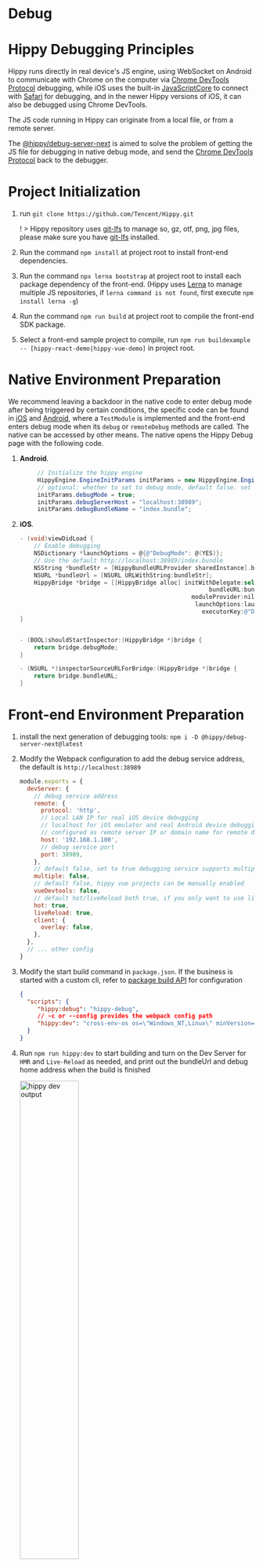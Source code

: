 # Debug

# Hippy Debugging Principles

Hippy runs directly in real device's JS engine, using WebSocket on Android to communicate with Chrome on the computer via [Chrome DevTools Protocol](//chromedevtools.github.io/devtools-protocol/) debugging, while iOS uses the built-in [JavaScriptCore](//developer.apple.com/documentation/javascriptcore) to connect with [Safari](//www.apple.com.cn/cn/safari/) for debugging, and in the newer Hippy versions of iOS, it can also be debugged using Chrome DevTools.

The JS code running in Hippy can originate from a local file, or from a remote server.

The [@hippy/debug-server-next](//www.npmjs.com/package/@hippy/debug-server-next) is aimed to solve the problem of getting the JS file for debugging in native debug mode, and send the [Chrome DevTools Protocol](//chromedevtools.github.io/devtools-protocol/) back to the debugger.

# Project Initialization

1. run `git clone https://github.com/Tencent/Hippy.git`

   ! > Hippy repository uses [git-lfs](https://git-lfs.github.com/) to manage so, gz, otf, png, jpg files, please make sure you have [git-lfs](https://git-lfs.github.com/) installed.

2. Run the command `npm install` at project root to install front-end dependencies.
3. Run the command `npx lerna bootstrap` at project root to install each package dependency of the front-end. (Hippy uses [Lerna](https://lerna.js.org/) to manage multiple JS repositories, if `lerna command is not found`, first execute `npm install lerna -g`)
4. Run the command `npm run build` at project root to compile the front-end SDK package.
5. Select a front-end sample project to compile, run `npm run buildexample -- [hippy-react-demo|hippy-vue-demo]` in project root.

# Native Environment Preparation

We recommend leaving a backdoor in the native code to enter debug mode after being triggered by certain conditions, the specific code can be found in [iOS](//github.com/Tencent/Hippy/blob/master/examples/ios-demo/HippyDemo/TestModule.m#L60) and  [Android](//github.com/Tencent/Hippy/blob/master/examples/android-demo/example/src/main/java/com/tencent/mtt/hippy/example/module/TestModule.java#L31), where a `TestModule` is implemented and the front-end enters debug mode when its `debug` or `remoteDebug` methods are called. The native can be accessed by other means. The native opens the Hippy Debug page with the following code.

1. **Android**.

   ```java
        // Initialize the hippy engine
        HippyEngine.EngineInitParams initParams = new HippyEngine.EngineInitParams();
        // optional: whether to set to debug mode, default false. set true for debug mode, all jsbundle are downloaded from the debug server
        initParams.debugMode = true;
        initParams.debugServerHost = "localhost:38989";
        initParams.debugBundleName = "index.bundle";
   ```

2. **iOS**.

   ```objective-c
   - (void)viewDidLoad {
       // Enable debugging
       NSDictionary *launchOptions = @{@"DebugMode": @(YES)};
       // Use the default http://localhost:38989/index.bundle
       NSString *bundleStr = [HippyBundleURLProvider sharedInstance].bundleURLString;
       NSURL *bundleUrl = [NSURL URLWithString:bundleStr];
       HippyBridge *bridge = [[HippyBridge alloc] initWithDelegate:self
                                                         bundleURL:bundleUrl
                                                    moduleProvider:nil
                                                     launchOptions:launchOptions
                                                       executorKey:@"Demo"];
   }
   
   
   - (BOOL)shouldStartInspector:(HippyBridge *)bridge {
       return bridge.debugMode;
   }
   
   - (NSURL *)inspectorSourceURLForBridge:(HippyBridge *)bridge {
       return bridge.bundleURL;
   }
   ```

# Front-end Environment Preparation

1. install the next generation of debugging tools: `npm i -D @hippy/debug-server-next@latest`
2. Modify the Webpack configuration to add the debug service address, the default is ``http://localhost:38989``

   ```javascript
   module.exports = {
     devServer: {
       // debug service address
       remote: {
         protocol: 'http',
         // Local LAN IP for real iOS device debugging
         // localhost for iOS emulator and real Android device debugging
         // configured as remote server IP or domain name for remote debugging
         host: '192.168.1.100',
         // debug service port
         port: 38989,
       },
       // default false, set to true debugging service supports multiple projects debugging at the same time without interfering with each other
       multiple: false,
       // default false, hippy vue projects can be manually enabled
       vueDevtools: false,
       // default hot/liveReload both true, if you only want to use live-reload function, please set hot to false and liveReload to true
       hot: true,
       liveReload: true,
       client: {
         overlay: false,
       },
     },
     // ... other config
   }
   ```

3. Modify the start build command in `package.json`. If the business is started with a custom cli, refer to [package build API](#debug-server-api) for configuration

   ```json
   {
     "scripts": {
        "hippy:debug": "hippy-debug",
        // -c or --config provides the webpack config path
        "hippy:dev": "cross-env-os os=\"Windows_NT,Linux\" minVersion=17 NODE_OPTIONS=--openssl-legacy-provider hippy-dev -c ./scripts/hippy-webpack.dev.js"
     }  
   } 
   ```

4. Run `npm run hippy:dev` to start building and turn on the Dev Server for `HMR` and `Live-Reload` as needed, and print out the bundleUrl and debug home address when the build is finished

   <img src="../assets/img/hippy-dev-output.png" alt="hippy dev output" width="50%" alt="compile output">

5. <span id="config-bundle">paste bundleUrl and click start button</span>

    <img src="../assets/img/ios-remote-debug-config.png" alt="iOS remote debug config" width="40%">

6. Start debugging with the debugger

   - Safari DevTools: Open Safari's development menu on a Mac (`Preferences` -> `Advanced` -> `Show Development Menu`) and follow the instructions below to start debugging. The Safari debugger supports iOS devices and supports `HMR & Live-Reload, Log, Sources, Memory` and other capabilities.

     <img src="../assets/img/safari-dev-process.png" alt="Safari Debugger" width="80%"/>

   - Chrome DevTools: Visit the debug home address printed in step 4 to start debugging. Chrome debugger supports Android & iOS devices with `HMR & Live-Reload, Elements, Log, Sources, Memory` capabilities.

     <img src="../assets/img/chrome-inspect.png" alt="Chrome 调试器" width="60%"/>

    If you don't use our debug homepage, you can also actively open DevTools at `chrome://inspect` by first making sure that the `Discover USB devices` checkbox is `unchecked`, then making sure that `Discover network targets` is checked, and that the `Configure` button popup contains the `localhost:38989` debug service address, and the words `Hippy debug tools for V8` should appear in the `Remote Target` below, click the `inspect` link below to open the Chrome debugger.

    ![Chrome inspect](../assets/img/chrome-inspect-process.png)

> `@hippy/debug-server-next` contains all the capabilities of `@hippy/debug-server`, a debugging tool for Hippy 3.0 that is fully backward compatible.

# Debugging Javascript

Although Hippy is a front-end framework, it still runs in the native. If the native provides a backdoor to directly link to the debugging service, you can directly use the native backdoor to connect to the native for debugging.

Here, take the official example to describe how to debug.

!> Note that the official example makes `@hippy/react` and `@hippy/vue` an [alias to the packages directory](https://github.com/Tencent/Hippy/blob/master/examples/hippy-react-demo/scripts/hippy-webpack.dev.js#L76). In order to debug the official example, you need to first use ```npm run build``` in the Hippy project root to compile the front-end SDK; or remove the alias to packages in example's ```scripts``` directory.

## iOS

iOS debugging supports both emulator and real iOS device. Since JSBundle and debugging protocols depend on network transfer, you need to make sure your device is on the same LAN as the development machine when debugging on real device. Therefore, we recommend using the emulator.

### Emulator Debugging

1. Click [Xcode on Mac AppStore](//apps.apple.com/cn/app/xcode/id497799835?l=en&mt=12) to download and install Xcode.
2. use Xcode to open `HippyDemo.xcodeproj` project file in [Hippy iOS example project](//github.com/Tencent/Hippy/tree/master/examples/ios-demo), and click run. Under normal circumstances, you should be able to start simulator and run the built-in Hippy front-end code,
3. open project [hippy-react-demo](//github.com/Tencent/Hippy/tree/master/examples/hippy-react-demo) or [hippy-vue-demo](//github.com/Tencent/Hippy/tree/master/examples/hippy-vue-demo) under`examples`. after installing the dependencies via `npm i`, use `npm run hippy:dev` to start building and debugging,
4. Go back to the simulator, [paste bundleUrl](guide/debug.md#config-bundle) and start debugging
5. If HMR or Live-Reload is enabled when the JS source file is changed, it will be refreshed automatically after compilation; otherwise, you need to press `Command + R` or `Command + D` to bring up the Reload panel to refresh it.

> If `Command + D` cannot bring up the panel, you can click `Device` -> `Shake` to force open the Reload panel

### Real iOS device debugging

1. **Real iOS device debugging only supports XCode compiled apps, and the JavaScript debugging and web inspector options need to be enabled on iOS devices**

   <img src="../assets/img/ios-safari-config.png" alt="Safari debug settings" width="60%" />

2. Make sure the iOS device and debug service are on the same LAN
3. Compile App，[paste bundleUrl](guide/debug.md#config-bundle) and start debugging

!> Note: You must ensure that the development machine and the device are on the same LAN when debugging on the real device, otherwise the JSBundle will fail to load. Neither of the following is satisfied: <br/>
&nbsp;&nbsp;(a) The development machine and the real iOS device are connected to different network environments.<br/>
&nbsp;&nbsp;(b) The development machine is connected to the network cable and the mobile device is connected to WiFi.

## Android

Android uses the [adb](//developer.android.com/studio/command-line/adb) port mapping feature to solve the communication problem between the real Android device and the development machine, but because of the efficiency of the ARM simulator, it is more recommended to use the real device for debugging.

Specific procedure: 

1. Download and install [Android Studio](//developer.android.com/studio)
2. through Android Studio open [Hippy Android example project](//github.com/Tencent/Hippy/tree/master/examples/android-demo), when prompted "ToolChain need to update", choose to reject for all options, install SDK, NDK, and cmake 3.6.4.
3. Plug in your real Android device via the data cable and click Run in Android Studio. Normally, the device should already be running the `Hippy Demo` app. *See [#39](//github.com/Tencent/Hippy/issues/39) for compilation problems.*
4. Go back to your device and make sure that `USB debug mode` is turned on - you can enter `Developer mode`' by clicking `Build` in succession on the About page, and then turn on `USB debug mode` after you enter the `Developer mode` screen.
5. Run `adb reverse --remove-all && adb reverse tcp:38989 tcp:38989` to make sure port 38389 is not occupied.
6. Open the front-end example project [hippy-react-demo](//github.com/Tencent/Hippy/tree/master/examples/hippy-react-demo) or [hippy-vue-demo](//github.com/Tencent/Hippy/tree/master/examples/hippy-vue-demo), use npm run hippy:dev to start building and debugging service.
7. Back to your device, [paste bundleUrl](guide/debug.md#config-bundle) and start debugging
8. If HMR or Live-Reload is enabled when the JS source file is changed, it will be refreshed automatically after compilation; otherwise, you need to press `Command + R` or `Command + D` to bring up the Reload panel.

# Elements Visualization Inspection

> Android SDK min support version 2.9.0
> iOS SDK min support version 2.11.5

Hippy implements node and property mapping from front-end to native, allowing visual inspection of Elements on Chrome DevTools.

<video width="80%" controls>
  <source src="../assets/img/elements-inspect.webm" type="video/webm">
  Elements Visualization Inspection example
</video>

<br />
<br />

# HMR & Live-Reload

> min support version 2.12.0

[hippy-react-demo config script](//github.com/Tencent/Hippy/blob/master/examples/hippy-react-demo/scripts/hippy-webpack.dev.js)

[hippy-vue-demo config script](//github.com/Tencent/Hippy/blob/master/examples/hippy-vue-demo/scripts/hippy-webpack.dev.js)

<img src="../assets/img/hmr.gif" alt="HMR preview" width="80%" />
<br />
<br />

!> Please don't import HMR-related configuration in production environment.

After the developer has modified the front-end code, we can refresh the component view by `Hot Module Replacement (HMR)` retaining state, or reload the business instance by `live-reload`, as follows.

## Hippy-Vue

1. Install live-reload dependencies

   ```bash
   npm i @hippy/vue@^2.12.0
   npm i -D @hippy/debug-server-next@latest @hippy/vue-loader @hippy/vue-css-loader
   ```

2. Webpack config demo

   ```javascript
   const VueLoaderPlugin = require('@hippy/vue-loader/lib/plugin');
   const vueLoader = '@hippy/vue-loader';
 
   module.exports = {
    devServer: {
      // default hot/liveReload set to true. If you only want to use live-reload, set hot to false and liveReload to true
      hot: true,
      liveReload: true,
      client: {
        // Error masks are not supported at the moment
        overlay: false,
      },
    },
    plugins: [
      new VueLoaderPlugin(),
      // add other plugin ...
    ],
    module: {
      rules: [
        {
          test: /\.vue$/,
          use: [
            vueLoader,
          ],
        },
      ],
      // add other loaders ...
    }
   }
   ```

3. package.json configuration.

   ```json
   {
     "scripts": {
        "hippy:debug": "hippy-debug",
         // -c or --config provides webpack config path
        "hippy:dev": "cross-env-os os=\"Windows_NT,Linux\" minVersion=17 NODE_OPTIONS=--openssl-legacy-provider hippy-dev -c ./scripts/hippy-webpack.dev.js"     }  
   } 
   ```

4. start development: `npm run hippy:dev`

5. **If the Android device is disconnected, you need to manually forward the port with adb:** `adb reverse tcp:38989 tcp:38989`.

6. iOS hot update: iOS devices need to be proxied to the development machine or on the same network segment to use the HMR capability. Webpack configuration is modified as shown below, for the emulator, which is on the same network segment as the development machine, the IP is accessible by setting to `localhost`.

    ```javascript
    module.exports = {
      devServer: {
        host: '<your_ip_or_localhost_with_proxy>',
      },
    }
    ```


## Hippy-React

1. install HMR

   ```bash
   npm i @hippy/react@^2.12.0
   npm i -D @hippy/debug-server-next@latest @hippy/hippy-react-refresh-webpack-plugin react-refresh
   ```

2. Webpack configuration example

   ```javascript
   const ReactRefreshWebpackPlugin = require('@hippy/hippy-react-refresh-webpack-plugin');
 
   module.exports = {
     devServer: {
       // default hot, liveReload are true, if you only want to use live-reload function, please set hot to false and liveReload to true
       hot: true,
       liveReload: true,
       client: {
         // Error masks are not supported at the moment
         overlay: false,
       },
     },
     plugins: [
       new ReactRefreshWebpackPlugin({
         // Error masks are not supported at this time
         overlay: false,
       }),
     ],
     module: {
       rules: [
         {
           test: /\.(jsx?)$/,
           use: [
             {
               loader: 'babel-loader',
               options: {
                 sourceType: 'unambiguous',
                 presets: [
                  '@babel/preset-react',
                  [
                    '@babel/preset-env',
                    {
                      targets: {
                        chrome: 57,
                        ios: 9,
                      },
                    },
                  ],
                 ],
                 plugins: [
                   ['@babel/plugin-proposal-class-properties'],
                   ['@babel/plugin-proposal-decorators', { legacy: true }],
                   ['@babel/plugin-transform-runtime', { regenerator: true }],
                   // add react-refresh babel plugin
                   require.resolve('react-refresh/babel'),
                 ],
               },
             },
           ],
         },
       // other loader ...
       ],
     },
   };
   ```

3. package.json configuration.

   ```json
   {
      "scripts": {
        "hippy:debug": "hippy-debug",
        // -c or --config provide Webpack config path
        "hippy:dev": "cross-env-os os=\"Windows_NT,Linux\" minVersion=17 NODE_OPTIONS=--openssl-legacy-provider hippy-dev -c ./scripts/hippy-webpack.dev.js"
      }
   }
   ```

4. Run the `npm run hippy:dev` commands.

5. **If the Android device is disconnected, you need to manually forward the port with adb:** `adb reverse tcp:38989 tcp:38989`.

6. iOS hot update: iOS devices need to be proxied to the development machine or on the same network segment to use the HMR capability. Webpack configuration is modified as shown below, for the emulator, which is on the same network segment as the development machine, the IP is accessible by writing ``localhost``.

    ```javascript
    module.exports = {
      devServer: {
        host: '<your_ip_or_localhost_with_proxy>',
      },
    }
    ```

# Vue Devtools

> Minimum supported version 2.13.7

Support for debugging Vue component trees, component state, routes, store, and event performance

<video width="80%" controls>
  <source src="../assets/img/hippy-vue-devtools-x2.mp4" type="video/mp4">
  Vue Devtools example
</video>

1. install vue-devtools dependencies.

   ```bash
   npm i @hippy/vue@^2.13.7 @hippy/vue-router@^2.13.7
   npm i @hippy/debug-server-next@latest -D
   ```

2. open vue devtools

   ```js
   module.exports = {
    devServer: {
       remote: {
         protocol: 'https',
         host: 'devtools.qq.com',
         port: 443,
       },
      // default is false, when enabled, vue debugging commands will be distributed via the remote debugging service specified in the remote field
      vueDevtools: true
    },
   ```

! > Vue Devtools configuration will inject debugging code at runtime, which may have some performance impact, please do not introduce it in the production environment.

# React Devtools

> Min support client version 2.13.7<br />
> Min support front-end version 2.14.0

Support for debugging React component tree, component state, route, performance, etc.

<video width="80%" controls>
  <source src=".. /assets/img/hippy-react-devtools.mp4" type="video/mp4">
  React Devtools Demo
</video>

Configuration

1. Install react devtools dependencies:

   ```bash
   npm i @hippy/react@^2.14.0
   npm i @hippy/debug-server-next@latest -D
   ```

2. Open react devtools

   ```js
   module.exports = {
    devServer: {
       remote: {
         protocol: 'https',
         host: 'devtools.qq.com',
         port: 443,
       },
      // default false, which will distribute react debugging commands through the remote debugging service specified by the `remote` field.
      reactDevtools: true
    },
    module: {
      rules: [
        {
          test: /\. (jsx?)$/,
          // must add the following line. to make babel ignore react-devtools plugin
          exclude: /@hippy\/hippy-react-devtools-plugin/,
          use: [
            {
              loader: 'babel-loader',
              options: {
                sourceType: 'unambiguous',
                presets: [
                  '@babel/preset-react',
                  [
                    '@babel/preset-env',
                    {
                      targets: {
                        chrome: 57,
                        ios: 9,
                      },
                    },
                  ],
                ],
                plugins: [
                  ['@babel/plugin-proposal-class-properties'],
                  ['@babel/plugin-proposal-decorators', { legacy: true }],
                  ['@babel/plugin-transform-runtime', { regenerator: true }],
                  require.resolve('react-refresh/babel'),
                ],
              },
            },
          ],
        },
      ],
    },
   }
   ```

!> React Devtools configuration injects debugging code at runtime, which may have some performance impact, please do not introduce it in production environment.

Translated with www.DeepL.com/Translator (free version)

# Build & Compile API

`@hippy/debug-server-next` provides command `hippy-debug` and `hippy-dev` to debug and compile. In addition, it provides <span id="debug-server-api"> interface for custom CLI tools to call.</span>:

```javascript
const { webpack } = require('@hippy/debug-server-next');

// start webpack compiling, supports HMR and other ability
webpack(webpackConfig, (err, stats) => {
  // handle webpack callbacks
});
```

# Remote Debugging

Local debugging has two pain points.

1. unable to cover all models and difficult in locating problems from user feedback.
2. unable to get rid of the data cable.

Then we can consider using remote debugging for these scenarios, with the following preview.

<video width="80%" controls>
  <source src="../assets/img/remote-debug-demo.webm" type="video/webm">
  Remote debug example
</video>


## Front-end Usage Configuration

1. Install the next generation debugging tool: `npm i -D @hippy/debug-server-next@latest`.

2. Modify the Webpack configuration and add `remote` field to configure the compilation product upload address and debug service address (default http://127.0.0.1:38989). For security reasons, the official remote debugging service is not available on the public network, you need to deploy it [privately](https://github.com/hippy-contrib/debug-server-next/blob/main/doc/deploy.md) by yourself.

   ```js
   module.exports = {
     devServer: {
       // The remote debug address, configured as the address of your private debug service
       remote: {
         protocol: 'https',
         host: 'devtools.qq.com',
         port: 443,
         // Configure the scheme for the host app to scan and load, if you don't need to scan, you may not configure it
         qrcode: (bundleUrl) => {
           // must specify business bundleName
           const bundleName = 'QQGroupGameRank';
           return `mqqapi://hippy/remoteDebug?bundleName=${bundleName}&bundleUrl=${encodeURIComponent(bundleUrl)}`;
         }
       },
       client: {
         overlay: false,
       },
     },
     // other config ...
   }
   ```

   !> Configure that the compilation product will be uploaded to the remote end when debugging remotely and deleted after debugging is finished. As a precaution, make sure that the code does not contain sensitive information (e.g. keys, etc.).

   !> When debugging remotely, `publicPath` will be set to `{protocol}://${host}:${port}/<hash>/` to distinguish between different business.

   !> [when business loads remote js sub-bundles](guide/dynamic-import.md#remote-bundle), if `customChunkPath` is not configured, the address of `publicPath` will be used by default, please make sure the remote subpackage is also uploaded to the debug server at the same time.

3. Start the build: `npm run hippy:dev`, and the debug message will be printed when the build is finished:

   <img src="../assets/img/remote-debug-webpack-output.png" width="80%" />

   where the three printed fields are:

   - bundleUrl: the address of the JSBundle for remote debugging, filled in the `remoteServerUrl` field of the host App
   - debug page: the debugging home page of the PC side
   - bundleUrl scheme: scheme of the host App's code scanning


## Host App Configuration

Set Host App debugMode to true and pass in the bundleUrl generated by front-end Webpack for remote wireless debugging, we recommend the host to use input box or scan QR code to pass in.

1. **Android**

   ```java
    // initialize hippy engine
    HippyEngine.EngineInitParams initParams = new HippyEngine.EngineInitParams();
    initParams.debugMode = true;
    initParams.remoteServerUrl = ""; // remote debug bundleUrl
   ```

2. **iOS**

   ```objective-c
   - (void)viewDidLoad {
       // Enable debugging
       NSDictionary *launchOptions = @{@"DebugMode": @(YES)};
       NSString *bundleStr = ""; // remote debug bundleUrl
       NSURL *bundleUrl = [NSURL URLWithString:bundleStr];
       HippyBridge *bridge = [[HippyBridge alloc] initWithDelegate:self
                                                         bundleURL:bundleUrl
                                                    moduleProvider:nil
                                                     launchOptions:launchOptions
                                                       executorKey:@"Demo"];
   }
   
   - (BOOL)shouldStartInspector:(HippyBridge *)bridge {
       return bridge.debugMode;
   }
   
   - (NSURL *)inspectorSourceURLForBridge:(HippyBridge *)bridge {
       return bridge.bundleURL;
   }
   ```

## List of supported capabilities for remote debugging

> min support version 2.13.1

| Platform | HMR & Live-Reload | Elements | Log | Sources | Memory |
|:--------:|:---:|:-------:|:---:|:------:|:------:|
| Android  | ✅ | ✅ | ✅ | ✅ | ✅ |
|   iOS    | ✅ | ✅ | ❌ | ❌ | ❌ |

<br />

# Framework Log

Both hippy-react and hippy-vue will output the information of communicating with native, including the js-native node operations, events sent/received. These logs are actually very helpful for business debugging, allowing developers to understand how the front-end framework translates code into a syntax that the native can understand. When you encounter problems, please first check the framework communication logs, as they can basically locate most of the problems.

If you need to turn off the logs, you can add `silent: true` to hippy-react's `new Hippy` startup parameters, or  turn on `Vue.config.silent = true;` in hippy-vue project entry file.

<img src="../assets/img/inspectDebugInfo.png" alt="Communication Info" width="60%"/>
